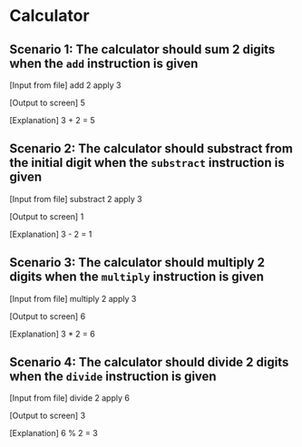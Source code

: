 # Calculator

## Scenario 1: The calculator should sum 2 digits when the `add` instruction is given

[Input from file]
add 2
apply 3

[Output to screen]
5

[Explanation]
3 + 2 = 5

## Scenario 2: The calculator should substract from the initial digit when the `substract` instruction is given

[Input from file]
substract 2
apply 3

[Output to screen]
1

[Explanation]
3 - 2 = 1

## Scenario 3: The calculator should multiply 2 digits when the `multiply` instruction is given

[Input from file]
multiply 2
apply 3

[Output to screen]
6

[Explanation]
3 * 2 = 6

## Scenario 4: The calculator should divide 2 digits when the `divide` instruction is given

[Input from file]
divide 2
apply 6

[Output to screen]
3

[Explanation]
6 % 2 = 3
